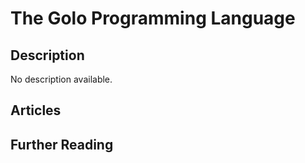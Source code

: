# The Golo Programming Language

## Description

No description available.

## Articles

## Further Reading